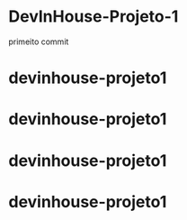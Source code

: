 # DevInHouse-Projeto-1
primeito commit
# devinhouse-projeto1
# devinhouse-projeto1
# devinhouse-projeto1
# devinhouse-projeto1
